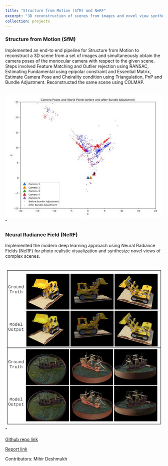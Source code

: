 ```yaml
---
title: "Structure from Motion (SfM) and NeRF"
excerpt: "3D reconstruction of scenes from images and novel view synthesis.<br/><img src='/images/nerf.png' width='400'/>"
collection: projects
---
```


### Structure from Motion (SfM)

Implemented an end-to end pipeline for Structure from Motion to reconstruct a 3D scene from a set of images and simultaneously
obtain the camera poses of the monocular camera with respect to the given scene. Steps involved Feature Matching and Outlier
rejection using RANSAC, Estimating Fundamental using epipolar constraint and Essential Matrix, Estimate Camera Pose and
Cheirality condition using Triangulation, PnP and Bundle Adjustment. Reconstructed the same scene using COLMAP.

<br/><img src='/images/sfm.png' width='600'/>"

### Neural Radiance Field (NeRF)

Implemented the modern deep learning approach using Neural Radiance Fields (NeRF) for photo realistic visualization
and synthesize novel views of complex scenes.

<br/><img src='/images/nerf1.png' width='600'/>"

[Github repo link](https://github.com/Mihir-Deshmukh/SfM_NeRF/tree/main)

[Report link](https://github.com/Mihir-Deshmukh/SfM_NeRF/blob/main/Report.pdf)

Contributors: Mihir Deshmukh

